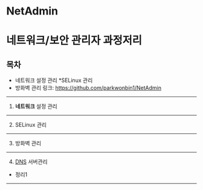 # NetAdmin
# 네트워크/보안 관리자 과정저리

## 목차
* 네트워크 설정 관리
*SELinux 관리
* 방화벽 관리
링크: https://github.com/parkwonbin1/NetAdmin
-------------------
1. **네트워크** 설정 관리
-------------
2. SELinux 관리
-------------
3. 방화벽 관리
----------
4. [DNS](cafe.daum.net/bsasdc) 서버관리
* 정리1
----------
